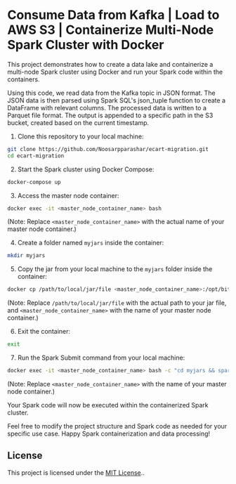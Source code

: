 # Consume Data from Kafka | Load to AWS S3 | Containerize Multi-Node Spark Cluster with Docker

This project demonstrates how to create a data lake and containerize a multi-node Spark cluster using Docker and run your Spark code within the containers.
<p>Using this code, we read data from the Kafka topic in JSON format. The JSON data is then parsed using Spark SQL's json_tuple function to create a DataFrame with relevant columns. The processed data is written to a Parquet file format. The output is appended to a specific path in the S3 bucket, created based on the current timestamp.


1. Clone this repository to your local machine:

```bash
git clone https://github.com/Noosarpparashar/ecart-migration.git
cd ecart-migration
```

2. Start the Spark cluster using Docker Compose:

```bash
docker-compose up
```

3. Access the master node container:

```bash
docker exec -it <master_node_container_name> bash
```
(Note: Replace `<master_node_container_name>` with the actual name of your master node container.)

4. Create a folder named `myjars` inside the container:

```bash
mkdir myjars
```

5. Copy the jar from your local machine to the `myjars` folder inside the container:

```bash
docker cp /path/to/local/jar/file <master_node_container_name>:/opt/bitnami/spark/myjars
```
(Note: Replace `/path/to/local/jar/file` with the actual path to your jar file, and `<master_node_container_name>` with the name of your master node container.)

6. Exit the container:

```bash
exit
```

7. Run the Spark Submit command from your local machine:

```bash
docker exec -it <master_node_container_name> bash -c "cd myjars && spark-submit --master local[*] --class com.its.ecartsales.framework.jobs.controllers.StreamKafkaConsumerEcartFactOrder1 ecart-migration.jar"
```
(Note: Replace `<master_node_container_name>` with the name of your master node container.)

Your Spark code will now be executed within the containerized Spark cluster.

Feel free to modify the project structure and Spark code as needed for your specific use case. Happy Spark containerization and data processing!

## License

This project is licensed under the [MIT License](LICENSE)..
```
